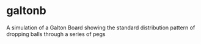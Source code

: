 # galtonb
A simulation of a Galton Board showing the standard distribution pattern of dropping balls through a series of pegs
